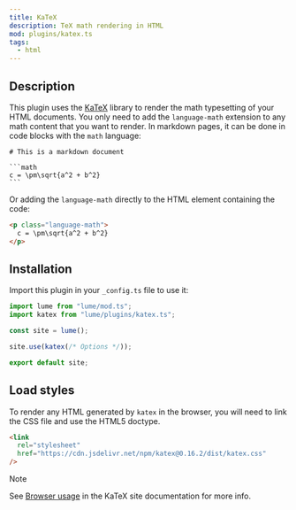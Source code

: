 ```yaml
---
title: KaTeX
description: TeX math rendering in HTML
mod: plugins/katex.ts
tags:
  - html
---
```


## Description

This plugin uses the [KaTeX](https://katex.org/) library to render the math
typesetting of your HTML documents. You only need to add the `language-math`
extension to any math content that you want to render. In markdown pages, it can
be done in code blocks with the `math` language:

<pre><code class="language-md hljs"># This is a markdown document

```math
c = \pm\sqrt{a^2 + b^2}
```
</pre></code>

Or adding the `language-math` directly to the HTML element containing the code:

```html
<p class="language-math">
  c = \pm\sqrt{a^2 + b^2}
</p>
```

## Installation

Import this plugin in your `_config.ts` file to use it:

```js
import lume from "lume/mod.ts";
import katex from "lume/plugins/katex.ts";

const site = lume();

site.use(katex(/* Options */));

export default site;
```

## Load styles

To render any HTML generated by `katex` in the browser, you will need to link
the CSS file and use the HTML5 doctype.

```html
<link
  rel="stylesheet"
  href="https://cdn.jsdelivr.net/npm/katex@0.16.2/dist/katex.css"
/>
```

> [!note]
>
> See [Browser usage](https://katex.org/docs/browser.html) in the KaTeX site
> documentation for more info.
